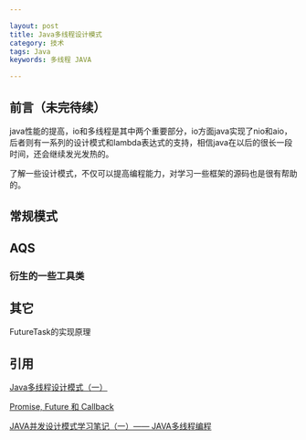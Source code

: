 ```yaml
---

layout: post
title: Java多线程设计模式
category: 技术
tags: Java
keywords: 多线程 JAVA

---
```


## 前言（未完待续）

java性能的提高，io和多线程是其中两个重要部分，io方面java实现了nio和aio，后者则有一系列的设计模式和lambda表达式的支持，相信java在以后的很长一段时间，还会继续发光发热的。

了解一些设计模式，不仅可以提高编程能力，对学习一些框架的源码也是很有帮助的。

## 常规模式

## AQS

### 衍生的一些工具类

## 其它

FutureTask的实现原理

## 引用

[Java多线程设计模式（一）][]

[Promise, Future 和 Callback][]

[JAVA并发设计模式学习笔记（一）—— JAVA多线程编程][]

[JAVA并发设计模式学习笔记（一）—— JAVA多线程编程]: http://www.cnblogs.com/chenying99/p/3321866.html
[Java多线程设计模式（一）]: http://www.cnblogs.com/chenying99/p/3322032.html
[Promise, Future 和 Callback]: http://isouth.org/archives/354.html